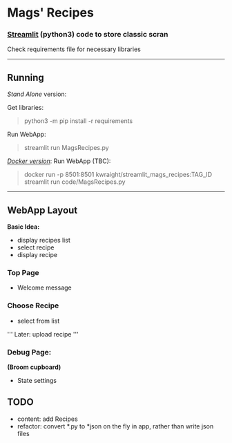 # Mags' Recipes

### [Streamlit](https://www.streamlit.io) (python**3**) code to store classic scran

Check requirements file for necessary libraries

---

## Running

*Stand Alone* version:

Get libraries:
> python3 -m pip install -r requirements

Run WebApp:
> streamlit run MagsRecipes.py

[*Docker version*]():
Run WebApp (TBC):
> docker run -p 8501:8501 kwraight/streamlit_mags_recipes:TAG_ID streamlit run code/MagsRecipes.py

---

## WebApp Layout

**Basic Idea:**
* display recipes list
* select recipe
* display recipe

### Top Page
  * Welcome message

### Choose Recipe
  * select from list

''' Later: upload recipe '''

### Debug Page:
**(Broom cupboard)**
  * State settings

## TODO
  * content: add Recipes
  * refactor: convert *.py to *json on the fly in app, rather than write json files
